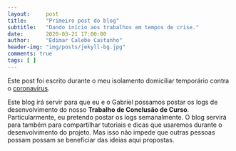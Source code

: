 ```yaml
---
layout:     post
title:      "Primeiro post do blog"
subtitle:   "Dando início aos trabalhos em tempos de crise."
date:       2020-03-21 17:00:00
author:     "Edimar Calebe Castanho"
header-img: "img/posts/jekyll-bg.jpg"
comments: true
tags: [ ]
---
```


Este post foi escrito durante o meu isolamento domiciliar temporário contra o [coronavírus](https://www.who.int/health-topics/coronavirus#tab=tab_1).

Este blog irá servir para que eu e o Gabriel possamos postar os logs de desenvolvimento do nosso **Trabalho de Conclusão de Curso**.
Particularmente, eu pretendo postar os logs semanalmente. O blog servirá para também para compartilhar tutoriais e dicas que usaremos durante o desenvolvimento do projeto. Mas isso não impede que outras pessoas possam possam se beneficiar das ideias aqui propostas.
